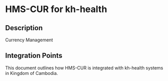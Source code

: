 # HMS-CUR for kh-health

## Description

Currency Management

## Integration Points

This document outlines how HMS-CUR is integrated with kh-health systems in Kingdom of Cambodia.
